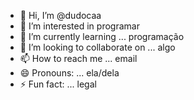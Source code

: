 - 👋 Hi, I’m @dudocaa
- 👀 I’m interested in programar
- 🌱 I’m currently learning ... programação
- 💞️ I’m looking to collaborate on ... algo 
- 📫 How to reach me ... email
- 😄 Pronouns: ... ela/dela
- ⚡ Fun fact: ... legal

<!---
dudocaa/dudocaa is a ✨ special ✨ repository because its `README.md` (this file) appears on your GitHub profile.
You can click the Preview link to take a look at your changes.
--->
